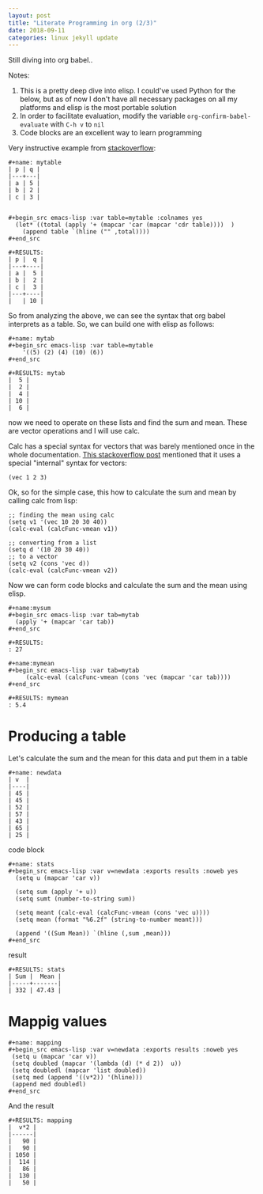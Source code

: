 ```yaml
---
layout: post
title: "Literate Programming in org (2/3)"
date: 2018-09-11
categories: linux jekyll update
---
```


Still diving into org babel.. 

Notes: 
1. This is a pretty deep dive into elisp. I could've used Python for the below, but as of now I don't have all necessary packages on all my platforms and elisp is the most portable solution
3. In order to facilitate evaluation, modify the variable `org-confirm-babel-evaluate` with `C-h v` to `nil` 
4. Code blocks are an excellent way to learn programming

Very instructive example from [stackoverflow](https://emacs.stackexchange.com/questions/42208/how-to-add-hline-and-column-sum-to-bottom-of-table-using-a-src-block):

```
#+name: mytable
| p | q |
|---+---|
| a | 5 |
| b | 2 |
| c | 3 |


#+begin_src emacs-lisp :var table=mytable :colnames yes 
  (let* ((total (apply '+ (mapcar 'car (mapcar 'cdr table))))  )
    (append table `(hline ("" ,total))))
#+end_src

#+RESULTS:
| p |  q |
|---+----|
| a |  5 |
| b |  2 |
| c |  3 |
|---+----|
|   | 10 |
```

So from analyzing the above, we can see the syntax that org babel interprets as a table. So, we can build one with elisp as follows:

```
#+name: mytab
#+begin_src emacs-lisp :var table=mytable
    '((5) (2) (4) (10) (6))
#+end_src

#+RESULTS: mytab
|  5 |
|  2 |
|  4 |
| 10 |
|  6 |
```

now we need to operate on these lists and find the sum and mean. These are vector operations and I will use calc.


Calc has a special syntax for vectors that was barely mentioned once in the whole documentation. [This stackoverflow post](https://emacs.stackexchange.com/questions/18704/how-to-use-calc-vector-functions) mentioned that it uses a special "internal" syntax for vectors:

```
(vec 1 2 3)
```

Ok, so for the simple case, this how to calculate the sum and mean by calling calc from lisp:

```elisp
;; finding the mean using calc
(setq v1 '(vec 10 20 30 40))
(calc-eval (calcFunc-vmean v1))

;; converting from a list 
(setq d '(10 20 30 40))
;; to a vector
(setq v2 (cons 'vec d))
(calc-eval (calcFunc-vmean v2))
```

Now we can form code blocks and calculate the sum and the mean using elisp.

```
#+name:mysum
#+begin_src emacs-lisp :var tab=mytab
  (apply '+ (mapcar 'car tab))
#+end_src

#+RESULTS:
: 27

#+name:mymean
#+begin_src emacs-lisp :var tab=mytab
     (calc-eval (calcFunc-vmean (cons 'vec (mapcar 'car tab))))
#+end_src

#+RESULTS: mymean
: 5.4
```

# Producing a table

Let's calculate the sum and the mean for this data and put them in a table

```
#+name: newdata
| v  |
|----|
| 45 |
| 45 |
| 52 |
| 57 |
| 43 |
| 65 |
| 25 |
```
code block

```elisp
#+name: stats
#+begin_src emacs-lisp :var v=newdata :exports results :noweb yes 
  (setq u (mapcar 'car v))

  (setq sum (apply '+ u))
  (setq sumt (number-to-string sum))

  (setq meant (calc-eval (calcFunc-vmean (cons 'vec u))))
  (setq mean (format "%6.2f" (string-to-number meant)))

  (append '((Sum Mean)) `(hline (,sum ,mean)))
#+end_src
```
result

```
#+RESULTS: stats
| Sum |  Mean |
|-----+-------|
| 332 | 47.43 |
```

# Mappig values

```elisp
#+name: mapping
#+begin_src emacs-lisp :var v=newdata :exports results :noweb yes 
 (setq u (mapcar 'car v))
 (setq doubled (mapcar '(lambda (d) (* d 2))  u))
 (setq doubledl (mapcar 'list doubled))
 (setq med (append '((v*2)) '(hline)))
 (append med doubledl)
#+end_src
```
And the result

```
#+RESULTS: mapping
|  v*2 |
|------|
|   90 |
|   90 |
| 1050 |
|  114 |
|   86 |
|  130 |
|   50 |
```
